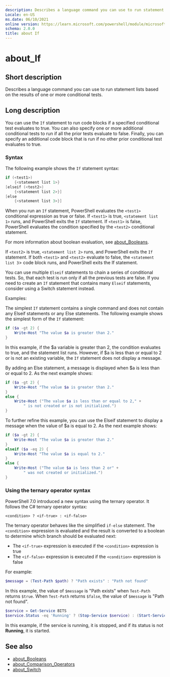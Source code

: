 ```yaml
---
description: Describes a language command you can use to run statement lists based on the results of one or more conditional tests.
Locale: en-US
ms.date: 06/10/2021
online version: https://learn.microsoft.com/powershell/module/microsoft.powershell.core/about/about_if?view=powershell-7&WT.mc_id=ps-gethelp
schema: 2.0.0
title: about If
---
```

# about_If

## Short description
Describes a language command you can use to run statement lists based on the
results of one or more conditional tests.

## Long description

You can use the `If` statement to run code blocks if a specified conditional
test evaluates to true. You can also specify one or more additional conditional
tests to run if all the prior tests evaluate to false. Finally, you can specify
an additional code block that is run if no other prior conditional test
evaluates to true.

### Syntax

The following example shows the `If` statement syntax:

```powershell
if (<test1>)
    {<statement list 1>}
[elseif (<test2>)
    {<statement list 2>}]
[else
    {<statement list 3>}]
```

When you run an `If` statement, PowerShell evaluates the `<test1>` conditional
expression as true or false. If `<test1>` is true, `<statement list 1>` runs,
and PowerShell exits the `If` statement. If `<test1>` is false, PowerShell
evaluates the condition specified by the `<test2>` conditional statement.

For more information about boolean evaluation, see
[about_Booleans](about_Booleans.md).

If `<test2>` is true, `<statement list 2>` runs, and PowerShell exits the `If`
statement. If both `<test1>` and `<test2>` evaluate to false, the
`<statement list 3`> code block runs, and PowerShell exits the If statement.

You can use multiple `Elseif` statements to chain a series of conditional
tests. So, that each test is run only if all the previous tests are false. If
you need to create an `If` statement that contains many `Elseif` statements,
consider using a Switch statement instead.

Examples:

The simplest `If` statement contains a single command and does not contain
any Elseif statements or any Else statements. The following example shows
the simplest form of the `If` statement:

```powershell
if ($a -gt 2) {
    Write-Host "The value $a is greater than 2."
}
```

In this example, if the $a variable is greater than 2, the condition evaluates
to true, and the statement list runs. However, if $a is less than or equal to 2
or is not an existing variable, the `If` statement does not display a message.

By adding an Else statement, a message is displayed when $a is less than or
equal to 2. As the next example shows:

```powershell
if ($a -gt 2) {
    Write-Host "The value $a is greater than 2."
}
else {
    Write-Host ("The value $a is less than or equal to 2," +
        " is not created or is not initialized.")
}
```

To further refine this example, you can use the Elseif statement to display a
message when the value of $a is equal to 2. As the next example shows:

```powershell
if ($a -gt 2) {
    Write-Host "The value $a is greater than 2."
}
elseif ($a -eq 2) {
    Write-Host "The value $a is equal to 2."
}
else {
    Write-Host ("The value $a is less than 2 or" +
        " was not created or initialized.")
}
```

### Using the ternary operator syntax

PowerShell 7.0 introduced a new syntax using the ternary operator. It follows
the C# ternary operator syntax:

```Syntax
<condition> ? <if-true> : <if-false>
```

The ternary operator behaves like the simplified `if-else` statement. The
`<condition>` expression is evaluated and the result is converted to a boolean
to determine which branch should be evaluated next:

- The `<if-true>` expression is executed if the `<condition>` expression is
  true
- The `<if-false>` expression is executed if the `<condition>` expression is
  false

For example:

```powershell
$message = (Test-Path $path) ? "Path exists" : "Path not found"
```

In this example, the value of `$message` is "Path exists" when `Test-Path`
returns `$true`. When `Test-Path` returns `$false`, the value of `$message` is
"Path not found".

```powershell
$service = Get-Service BITS
$service.Status -eq 'Running' ? (Stop-Service $service) : (Start-Service $service)
```

In this example, if the service is running, it is stopped, and if its status is
not **Running**, it is started.

## See also

- [about_Booleans](about_Booleans.md)
- [about_Comparison_Operators](about_Comparison_Operators.md)
- [about_Switch](about_Switch.md)

